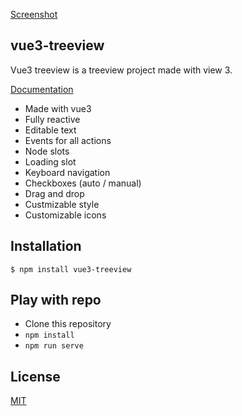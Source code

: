 [Screenshot](./public/screenshot.png)

## vue3-treeview

Vue3 treeview is a treeview project made with view 3.

[Documentation](https://n00ts.github.io/vue3-treeview)

- Made with vue3
- Fully reactive
- Editable text
- Events for all actions
- Node slots
- Loading slot
- Keyboard navigation
- Checkboxes (auto / manual)
- Drag and drop
- Custmizable style
- Customizable icons

## Installation

```shell
$ npm install vue3-treeview
```

## Play with repo

* Clone this repository
* `npm install`
* `npm run serve`

## License

[MIT](https://github.com/N00ts/vue3-treeview/blob/master/LICENSE)